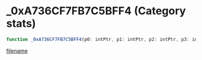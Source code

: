 # _0xA736CF7FB7C5BFF4 (Category stats)

```js
function _0xA736CF7FB7C5BFF4(p0: intPtr, p1: intPtr, p2: intPtr, p3: intPtr): Array
```

[filename](_0xA736CF7FB7C5BFF4_m.md ':include')